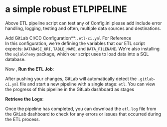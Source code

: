 # a  simple robust ETLPIPELINE
Above ETL pipeline script can test any of Config.ini please add include error handling, logging, testing and often, multiple data sources and destinations. 

Add GitLab CI/CD Configuration**:`.etl-ci.yml` 
For Reference  
In this configuration, we're defining the variables that our ETL script expects: `DATABASE_URI`, `TABLE_NAME`, and `DATA_FILENAME`. We're also installing the `sqlalchemy` package, which our script uses to load data into a SQL database.

Now , **Run the ETL Job**:

After pushing your changes, GitLab will automatically detect the `.gitlab-ci.yml` file and start a new pipeline with a single stage: `etl`. You can view the progress of this pipeline in the GitLab dashboard as stages 

**Retrieve the Logs**:

Once the pipeline has completed, you can download the `etl.log`  file from the GitLab dashboard to check for any errors or issues that occurred during the ETL process.
